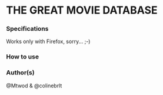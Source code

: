 # THE GREAT MOVIE DATABASE

### Specifications
Works only with Firefox, sorry... ;-)

### How to use

### Author(s)

@Mtwod & @colinebrlt